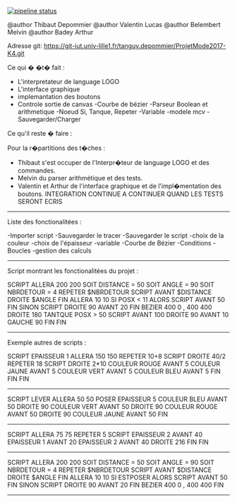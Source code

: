 [![pipeline status](https://git-iut.univ-lille1.fr/tanguy.depommier/ProjetMode2017-K4/badges/master/pipeline.svg)](https://git-iut.univ-lille1.fr/tanguy.depommier/ProjetMode2017-K4/commits/master)


@author Thibaut Depommier
@author Valentin Lucas
@author Belembert Melvin
@author Badey Arthur

Adresse git: https://git-iut.univ-lille1.fr/tanguy.depommier/ProjetMode2017-K4.git

Ce qui � �t� fait :
- L'interpretateur de language LOGO
- L'interface graphique 
- implemantation des boutons
- Controle sortie de canvas
-Courbe de bézier
-Parseur Boolean et arithmetique
-Noeud Si, Tanque, Repeter
-Variable
-modele mcv
-Sauvegarder/Charger 


Ce qu'il reste � faire : 

Pour la r�partitions des t�ches :
- Thibaut s'est occuper de l'Interpr�teur de language LOGO et des commandes.
- Melvin du parser arithmétique et des tests.
- Valentin et Arthur de l'interface graphique et de l'impl�mentation des boutons.
INTEGRATION CONTINUE A CONTINUER QUAND LES TESTS SERONT ECRIS

****************************************************************

Liste des fonctionalitées : 

-Importer script
-Sauvegarder le tracer
-Sauvegarder le script
-choix de la couleur 
-choix de l'épaisseur
-variable
-Courbe de Bézier
-Conditions 
-Boucles
-gestion des calculs 

****************************************************************
Script montrant les fonctionalitées du projet : 

SCRIPT
	ALLERA 200 200
	SOIT DISTANCE = 50
	SOIT ANGLE = 90
	SOIT NBRDETOUR = 4
	REPETER $NBRDETOUR
	SCRIPT
		AVANT $DISTANCE
		DROITE $ANGLE
	FIN
	ALLERA 10 10
	SI POSX < 11
	ALORS SCRIPT
		AVANT 50
	FIN
	SINON SCRIPT
		DROITE 90
		AVANT 20
	FIN
	BEZIER 400 0 , 400 400
	DROITE 180
	TANTQUE POSX > 50
	SCRIPT
		AVANT 100
		DROITE 90
		AVANT 10
		GAUCHE 90
	FIN
FIN

****************************************************************
Exemple autres de scripts : 

SCRIPT
EPAISSEUR 1
ALLERA 150 150
REPETER 10+8
SCRIPT
DROITE 40/2
REPETER 18
SCRIPT
DROITE 2*10
COULEUR ROUGE
AVANT 5
COULEUR JAUNE
AVANT 5
COULEUR VERT
AVANT 5
COULEUR BLEU
AVANT 5
FIN
FIN
FIN


----------------------------------------------------------------

SCRIPT
LEVER
ALLERA 50  50
POSER
EPAISSEUR 5
COULEUR BLEU
AVANT 50
DROITE 90
COULEUR VERT
AVANT 50
DROITE 90
COULEUR ROUGE
AVANT 50
DROITE 90
COULEUR JAUNE
AVANT 50
FIN

------------------------------------------------------------------

SCRIPT
ALLERA 75 75
REPETER 5
SCRIPT
EPAISSEUR 2
AVANT 40
EPAISSEUR 1
AVANT 20
EPAISSEUR 2
AVANT 40
DROITE 216
FIN
FIN

------------------------------------------------------------------

SCRIPT
	ALLERA 200 200
	SOIT DISTANCE = 50
	SOIT ANGLE = 90
	SOIT NBRDETOUR = 4
	REPETER $NBRDETOUR
	SCRIPT
		AVANT $DISTANCE
		DROITE $ANGLE
	FIN
	ALLERA 10 10
	SI ESTPOSER
	ALORS SCRIPT
		AVANT 50
	FIN
	SINON SCRIPT
		DROITE 90
		AVANT 20
	FIN
	BEZIER 400 0 , 400 400
FIN

****************************************************************







